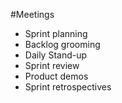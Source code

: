 #Meetings

* Sprint planning
* Backlog grooming
* Daily Stand-up
* Sprint review
* Product demos
* Sprint retrospectives
